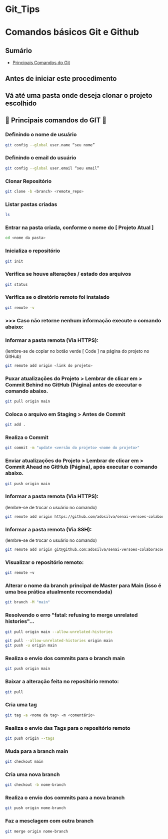 # Git_Tips

# Comandos básicos Git e Github

## Sumário

<!--ts-->

- [Principais Comandos do Git](#-principais-comandos-do-git-)
<!--te-->

## Antes de iniciar este procedimento
## Vá até uma pasta onde deseja clonar o projeto escolhido

## 👑 Principais comandos do GIT 👑

### Definindo o nome de usuário

```bash
git config --global user.name “seu nome”
```

### Definindo o email do usuário

```bash
git config --global user.email “seu email”
```

### Clonar Repositório

```bash
git clone -b <branch> <remote_repo>
```

### Listar pastas criadas

```bash
ls
```

### Entrar na pasta criada, conforme o nome do [ Projeto Atual ]

```bash
cd <nome da pasta>
```

### Inicializa o repositório

```bash
git init
```

### Verifica se houve alterações / estado dos arquivos

```bash
git status
```

### Verifica se o diretório remoto foi instalado

```bash
git remote -v
```
### >>> Caso não retorne nenhum informação execute o comando abaixo:

### Informar a pasta remota (Via HTTPS):

(lembre-se de copiar no botão verde [ Code ] na página do projeto no GitHub)

```bash
git remote add origin <link do projeto>
```

### Puxar atualizações do Projeto > Lembrar de clicar em > Commit Behind no GitHub (Página) antes de executar o comando abaixo.

```bash
git pull origin main
```

### Coloca o arquivo em Staging > Antes de Commit

```bash
git add .
```

### Realiza o Commit

```bash
git commit -m "update <versão do projeto> <nome do projeto>"
```

### Enviar atualizações do Projeto > Lembrar de clicar em > Commit Ahead no GitHub (Página), após executar o comando abaixo.

```bash
git push origin main
```

### Informar a pasta remota (Via HTTPS):

(lembre-se de trocar o usuário no comando)

```bash
git remote add origin https://github.com/adosilva/senai-versoes-colaboracoes.git
```

### Informar a pasta remota (Via SSH):

(lembre-se de trocar o usuário no comando)

```bash
git remote add origin git@github.com:adosilva/senai-versoes-colaboracoes.git
```

### Visualizar o repositório remoto:

```bash
git remote –v
```

### Alterar o nome da branch principal de Master para Main (isso é uma boa prática atualmente recomendada)

```bash
git branch -M "main"
```

### Resolvendo o erro "fatal: refusing to merge unrelated histories"...

```bash
git pull origin main --allow-unrelated-histories
```

```bash
git pull --allow-unrelated-histories origin main
git push -u origin main
```

### Realiza o envio dos commits para o branch main

```bash
git push origin main
```

### Baixar a alteração feita no repositório remoto:

```bash
git pull
```

### Cria uma tag

```bash
git tag -a <nome da tag> -m <comentário>
```

### Realiza o envio das Tags para o repositório remoto

```bash
git push origin --tags
```

### Muda para a branch main

```bash
git checkout main
```

### Cria uma nova branch

```bash
git checkout -b nome-branch
```

### Realiza o envio dos commits para a nova branch

```bash
git push origin nome-branch
```

### Faz a mesclagem com outra branch

```bash
git merge origin nome-branch
```

